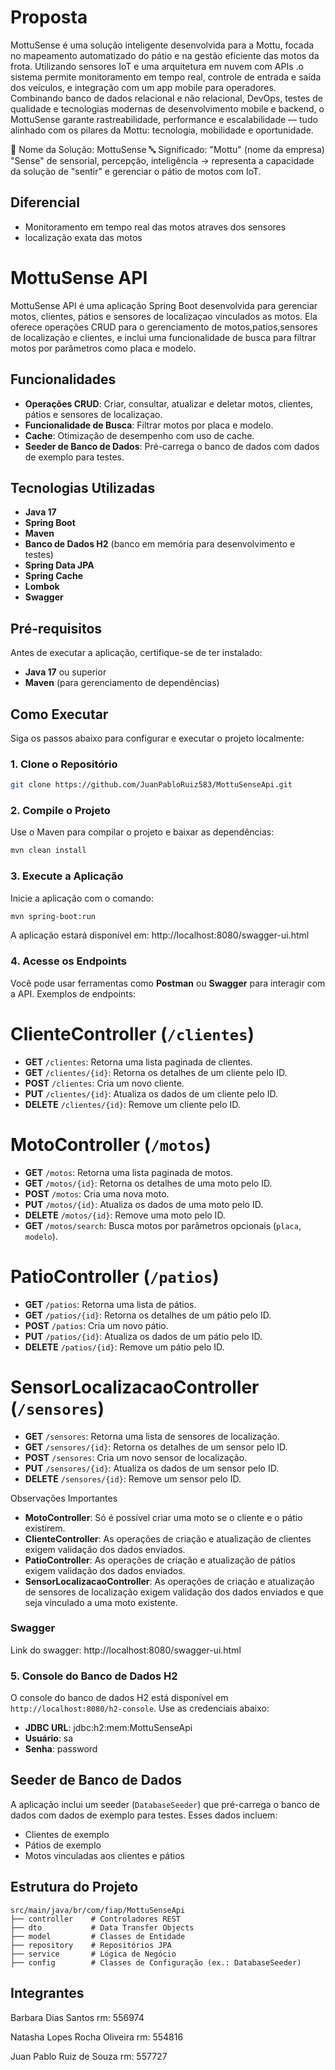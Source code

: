 # Proposta

MottuSense é uma solução inteligente desenvolvida para a Mottu, focada no mapeamento automatizado do pátio e na gestão eficiente das motos da frota.
Utilizando sensores IoT e uma arquitetura em nuvem com APIs .o sistema permite monitoramento em tempo real, controle de entrada e saída dos veículos, e integração com um app mobile para operadores.
Combinando banco de dados relacional e não relacional, DevOps, testes de qualidade e tecnologias modernas de desenvolvimento mobile e backend, o MottuSense garante rastreabilidade, performance e escalabilidade — tudo alinhado com os pilares da Mottu: tecnologia, mobilidade e oportunidade.

🛵 Nome da Solução: MottuSense
🔤 Significado:
"Mottu" (nome da empresa)
"Sense" de sensorial, percepção, inteligência → representa a capacidade da solução de "sentir" e gerenciar o pátio de motos com IoT.

## Diferencial

- Monitoramento em tempo real das motos atraves dos sensores
- localização exata das motos


# MottuSense API

MottuSense API é uma aplicação Spring Boot desenvolvida para gerenciar motos, clientes, pátios e sensores de localizaçao vinculados as motos. Ela oferece operações CRUD para o gerenciamento de motos,patios,sensores de localização e clientes, e inclui uma funcionalidade de busca para filtrar motos por parâmetros como placa e modelo.

## Funcionalidades

- **Operações CRUD**: Criar, consultar, atualizar e deletar motos, clientes, pátios e sensores de localizaçao.
- **Funcionalidade de Busca**: Filtrar motos por placa e modelo.
- **Cache**: Otimização de desempenho com uso de cache.
- **Seeder de Banco de Dados**: Pré-carrega o banco de dados com dados de exemplo para testes.

## Tecnologias Utilizadas

- **Java 17**
- **Spring Boot**
- **Maven**
- **Banco de Dados H2** (banco em memória para desenvolvimento e testes)
- **Spring Data JPA**
- **Spring Cache**
- **Lombok**
- **Swagger**

## Pré-requisitos

Antes de executar a aplicação, certifique-se de ter instalado:

- **Java 17** ou superior
- **Maven** (para gerenciamento de dependências)

## Como Executar

Siga os passos abaixo para configurar e executar o projeto localmente:

### 1. Clone o Repositório

```bash
git clone https://github.com/JuanPabloRuiz583/MottuSenseApi.git
```

### 2. Compile o Projeto

Use o Maven para compilar o projeto e baixar as dependências:

```bash
mvn clean install
```

### 3. Execute a Aplicação

Inicie a aplicação com o comando:

```bash
mvn spring-boot:run
```

A aplicação estará disponível em: http://localhost:8080/swagger-ui.html

### 4. Acesse os Endpoints

Você pode usar ferramentas como **Postman** ou **Swagger** para interagir com a API. Exemplos de endpoints:

# **ClienteController** (`/clientes`)
- **GET** `/clientes`: Retorna uma lista paginada de clientes.
- **GET** `/clientes/{id}`: Retorna os detalhes de um cliente pelo ID.
- **POST** `/clientes`: Cria um novo cliente.
- **PUT** `/clientes/{id}`: Atualiza os dados de um cliente pelo ID.
- **DELETE** `/clientes/{id}`: Remove um cliente pelo ID.

# **MotoController** (`/motos`)
- **GET** `/motos`: Retorna uma lista paginada de motos.
- **GET** `/motos/{id}`: Retorna os detalhes de uma moto pelo ID.
- **POST** `/motos`: Cria uma nova moto.
- **PUT** `/motos/{id}`: Atualiza os dados de uma moto pelo ID.
- **DELETE** `/motos/{id}`: Remove uma moto pelo ID.
- **GET** `/motos/search`: Busca motos por parâmetros opcionais (`placa`, `modelo`).

# **PatioController** (`/patios`)
- **GET** `/patios`: Retorna uma lista de pátios.
- **GET** `/patios/{id}`: Retorna os detalhes de um pátio pelo ID.
- **POST** `/patios`: Cria um novo pátio.
- **PUT** `/patios/{id}`: Atualiza os dados de um pátio pelo ID.
- **DELETE** `/patios/{id}`: Remove um pátio pelo ID.

# **SensorLocalizacaoController** (`/sensores`)
- **GET** `/sensores`: Retorna uma lista de sensores de localização.
- **GET** `/sensores/{id}`: Retorna os detalhes de um sensor pelo ID.
- **POST** `/sensores`: Cria um novo sensor de localização.
- **PUT** `/sensores/{id}`: Atualiza os dados de um sensor pelo ID.
- **DELETE** `/sensores/{id}`: Remove um sensor pelo ID.

 Observações Importantes

- **MotoController**: Só é possível criar uma moto se o cliente e o pátio existirem.
- **ClienteController**: As operações de criação e atualização de clientes exigem validação dos dados enviados.
- **PatioController**: As operações de criação e atualização de pátios exigem validação dos dados enviados.
- **SensorLocalizacaoController**: As operações de criação e atualização de sensores de localização exigem validação dos dados enviados e que seja vinculado a uma moto existente.

### Swagger

Link do swagger: http://localhost:8080/swagger-ui.html


### 5. Console do Banco de Dados H2

O console do banco de dados H2 está disponível em `http://localhost:8080/h2-console`. Use as credenciais abaixo:

- **JDBC URL**: jdbc:h2:mem:MottuSenseApi
- **Usuário**: sa
- **Senha**: password

## Seeder de Banco de Dados

A aplicação inclui um seeder (`DatabaseSeeder`) que pré-carrega o banco de dados com dados de exemplo para testes. Esses dados incluem:

- Clientes de exemplo
- Pátios de exemplo
- Motos vinculadas aos clientes e pátios

## Estrutura do Projeto

```
src/main/java/br/com/fiap/MottuSenseApi
├── controller    # Controladores REST
├── dto           # Data Transfer Objects
├── model         # Classes de Entidade
├── repository    # Repositórios JPA
├── service       # Lógica de Negócio
├── config        # Classes de Configuração (ex.: DatabaseSeeder)
```

## Integrantes

Barbara Dias Santos rm: 556974

Natasha Lopes Rocha Oliveira rm: 554816

Juan Pablo Ruiz de Souza rm: 557727

